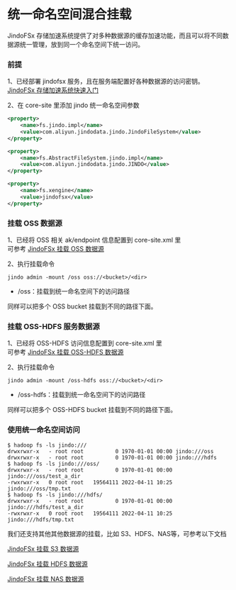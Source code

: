 # 统一命名空间混合挂载
JindoFSx 存储加速系统提供了对多种数据源的缓存加速功能，而且可以将不同数据源统一管理，放到同一个命名空间下统一访问。

### 前提
1、已经部署 jindofsx 服务，且在服务端配置好各种数据源的访问密钥。<br/>
[JindoFSx 存储加速系统快速入门](/docs/user/4.x/4.6.x/4.6.2/jindofsx/jindofsx_quickstart.md)

2、在 core-site 里添加 jindo 统一命名空间参数
```xml
<property>
    <name>fs.jindo.impl</name>
    <value>com.aliyun.jindodata.jindo.JindoFileSystem</value>
</property>

<property>
    <name>fs.AbstractFileSystem.jindo.impl</name>
    <value>com.aliyun.jindodata.jindo.JINDO</value>
</property>

<property>
    <name>fs.xengine</name>
    <value>jindofsx</value>
</property>
```

### 挂载 OSS 数据源
1、已经将 OSS 相关 ak/endpoint 信息配置到 core-site.xml 里<br/>
可参考 [JindoFSx 挂载 OSS 数据源](/docs/user/4.x/4.6.x/4.6.2/jindofsx/oss/jindofsx_on_oss_jindo.md)

2、执行挂载命令

```shell
jindo admin -mount /oss oss://<bucket>/<dir>
```
* /oss：挂载到统一命名空间下的访问路径

同样可以把多个 OSS bucket 挂载到不同的路径下面。

### 挂载 OSS-HDFS 服务数据源
1、已经将 OSS-HDFS 访问信息配置到 core-site.xml 里<br/>
可参考 [JindoFSx 挂载 OSS-HDFS 数据源](/docs/user/4.x/4.6.x/4.6.2/jindofsx/jindofs/jindofsx_on_jindofs_jindo.md)

2、执行挂载命令

```shell
jindo admin -mount /oss-hdfs oss://<bucket>/<dir>
```

* /oss-hdfs：挂载到统一命名空间下的访问路径

同样可以把多个 OSS-HDFS bucket 挂载到不同的路径下面。

### 使用统一命名空间访问
```shell
$ hadoop fs -ls jindo:///
drwxrwxr-x   - root root          0 1970-01-01 00:00 jindo:///oss
drwxrwxr-x   - root root          0 1970-01-01 00:00 jindo:///hdfs
$ hadoop fs -ls jindo:///oss/
drwxrwxr-x   - root root          0 1970-01-01 00:00 jindo:///oss/test_a_dir
-rwxrwxr-x   0 root root   19564111 2022-04-11 10:25 jindo:///oss/tmp.txt
$ hadoop fs -ls jindo:///hdfs/
drwxrwxr-x   - root root          0 1970-01-01 00:00 jindo:///hdfs/test_a_dir
-rwxrwxr-x   0 root root   19564111 2022-04-11 10:25 jindo:///hdfs/tmp.txt
```


我们还支持其他其他数据源的挂载，比如 S3、HDFS、NAS等，可参考以下文档

[JindoFSx 挂载 S3 数据源](/docs/user/4.x/4.6.x/4.6.2/jindofsx/multi-cloud/jindofsx_on_multi_cloud.md)

[JindoFSx 挂载 HDFS 数据源](/docs/user/4.x/4.6.x/4.6.2/jindofsx/hdfs/jindofsx_on_hdfs_jindo.md)

[JindoFSx 挂载 NAS 数据源](/docs/user/4.x/4.6.x/4.6.2/jindofsx/nas/jindofsx_on_nas_jindo.md)


